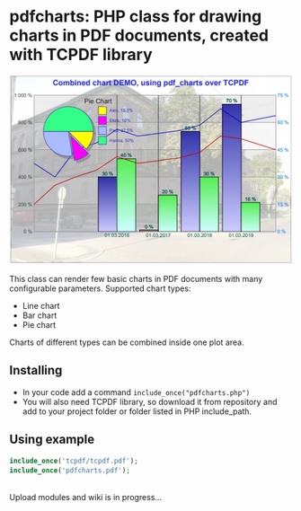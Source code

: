 # pdfcharts: PHP class for drawing charts in PDF documents, created with TCPDF library

![Combined charts example](img/chart-example.jpg)

This class can render few basic charts in PDF documents with many configurable parameters.
Supported chart types:
* Line chart
* Bar chart
* Pie chart

Charts of different types can be combined inside one plot area.

## Installing
* In your code add a command `include_once("pdfcharts.php")`
* You will also need TCPDF library, so download it from repository and add to your project folder  or folder listed in PHP include_path.

## Using example
```php
include_once('tcpdf/tcpdf.pdf');
include_once('pdfcharts.pdf');
        
```

Upload modules and wiki is in progress...